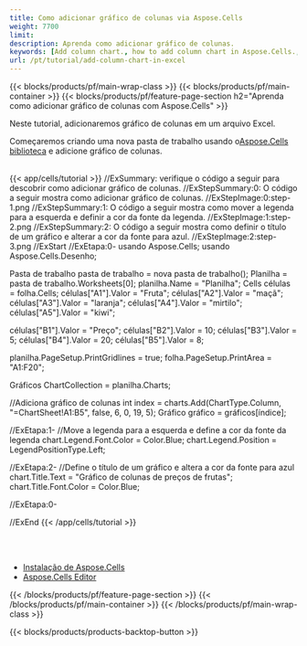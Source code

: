 ```yaml
---
title: Como adicionar gráfico de colunas via Aspose.Cells
weight: 7700
limit:
description: Aprenda como adicionar gráfico de colunas.
keywords: [Add column chart., how to add column chart in Aspose.Cells., how to add column chart using Aspose.Cells]
url: /pt/tutorial/add-column-chart-in-excel
---
```

{{< blocks/products/pf/main-wrap-class >}}
{{< blocks/products/pf/main-container >}}
{{< blocks/products/pf/feature-page-section h2="Aprenda como adicionar gráfico de colunas com Aspose.Cells" >}}

<p>
Neste tutorial, adicionaremos gráfico de colunas em um arquivo Excel.
</p>

<p>
 Começaremos criando uma nova pasta de trabalho usando o<a href="https://www.nuget.org/packages/Aspose.Cells">Aspose.Cells biblioteca</a> e adicione gráfico de colunas.
</p>

<br />
{{< app/cells/tutorial >}}
//ExSummary: verifique o código a seguir para descobrir como adicionar gráfico de colunas.
//ExStepSummary:0: O código a seguir mostra como adicionar gráfico de colunas.
//ExStepImage:0:step-1.png
//ExStepSummary:1: O código a seguir mostra como mover a legenda para a esquerda e definir a cor da fonte da legenda.
//ExStepImage:1:step-2.png
//ExStepSummary:2: O código a seguir mostra como definir o título de um gráfico e alterar a cor da fonte para azul.
//ExStepImage:2:step-3.png
//ExStart
//ExEtapa:0-
usando Aspose.Cells;
usando Aspose.Cells.Desenho;

Pasta de trabalho pasta de trabalho = nova pasta de trabalho();
Planilha = pasta de trabalho.Worksheets[0];
planilha.Name = "Planilha";
Cells células = folha.Cells;
células["A1"].Valor = "Fruta";
células["A2"].Valor = "maçã";
células["A3"].Valor = "laranja";
células["A4"].Valor = "mirtilo";
células["A5"].Valor = "kiwi";

células["B1"].Valor = "Preço";
células["B2"].Valor = 10;
células["B3"].Valor = 5;
células["B4"].Valor = 20;
células["B5"].Valor = 8;

planilha.PageSetup.PrintGridlines = true;
folha.PageSetup.PrintArea = "A1:F20";

Gráficos ChartCollection = planilha.Charts;

//Adiciona gráfico de colunas
int index = charts.Add(ChartType.Column, "=ChartSheet!A1:B5", false, 6, 0, 19, 5);
Gráfico gráfico = gráficos[índice];

//ExEtapa:1-
//Move a legenda para a esquerda e define a cor da fonte da legenda
chart.Legend.Font.Color = Color.Blue;
chart.Legend.Position = LegendPositionType.Left;

//ExEtapa:2-
//Define o título de um gráfico e altera a cor da fonte para azul
chart.Title.Text = "Gráfico de colunas de preços de frutas";
chart.Title.Font.Color = Color.Blue;

//ExEtapa:0-

//ExEnd
{{< /app/cells/tutorial >}}
<br />

<br />
<br />
<div class="code-sample">
    <ul class="link-list">
        <li class="link-item"><a href="https://docs.aspose.com/cells/net/installation/">Instalação de Aspose.Cells</a></li>
        <li class="link-item"><a href="https://products.aspose.app/cells/editor/">Aspose.Cells Editor</a></li>
    </ul>
</div>

{{< /blocks/products/pf/feature-page-section >}}
{{< /blocks/products/pf/main-container >}}
{{< /blocks/products/pf/main-wrap-class >}}

{{< blocks/products/products-backtop-button >}}